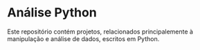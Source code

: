# Análise Python
Este repositório contém projetos, relacionados principalemente à manipulação e análise de dados, escritos em Python.
